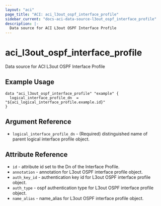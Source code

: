 ```yaml
---
layout: "aci"
page_title: "ACI: aci_l3out_ospf_interface_profile"
sidebar_current: "docs-aci-data-source-l3out_ospf_interface_profile"
description: |-
  Data source for ACI L3out OSPF Interface Profile
---
```


# aci_l3out_ospf_interface_profile #
Data source for ACI L3out OSPF Interface Profile

## Example Usage ##

```hcl
data "aci_l3out_ospf_interface_profile" "example" {
  logical_interface_profile_dn  = "${aci_logical_interface_profile.example.id}"
}
```


## Argument Reference ##

* `logical_interface_profile_dn` - (Required) distinguished name of parent logical interface profile object.



## Attribute Reference

* `id` - attribute id set to the Dn of the Interface Profile.
* `annotation` - annotation for L3out OSPF interface profile object.
* `auth_key_id` - authentication key id for L3out OSPF interface profile object.
* `auth_type` - ospf authentication type for L3out OSPF interface profile object.
* `name_alias` - name_alias for L3out OSPF interface profile object.
